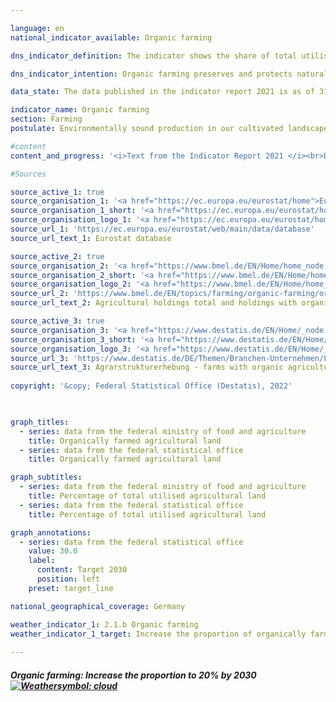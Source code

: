 ```yaml
---

language: en    
national_indicator_available: Organic farming    

dns_indicator_definition: The indicator shows the share of total utilised agricultural land in Germany that is cultivated by organically managed farms subject to the inspection system prescribed by the EU legislation on organic farming (Regulation (EC) No. 834/2007 and the implementing rules). It includes land that has been fully converted to organic management as well as areas still undergoing conversion.    

dns_indicator_intention: Organic farming preserves and protects natural resources to a particularly high degree. It has a wide range of beneficial effects on nature, the climate and the environment and fosters the production of high-quality food. For this reason, an increase in the proportion of organically farmed agricultural land to 20% is targeted for 2030.    

data_state: The data published in the indicator report 2021 is as of 31.12.2020. The data shown on the DNS-Online-Platform is updated regularly, so that more current data may be available online than published in the indicator report 2021.    

indicator_name: Organic farming    
section: Farming    
postulate: Environmentally sound production in our cultivated landscapes    

#content     
content_and_progress: '<i>Text from the Indicator Report 2021 </i><br>Data on organic farming is collected by the Federal Office for Agriculture and Food (BLE) on behalf of the Federal Ministry of Food and Agriculture (BMEL) and by the Federal Statistical Office.<br>The Federal Statistical Office uses various surveys to determine the area of organically farmed land. The reference value in the percentage computation is the total utilised agricultural area determined in the annual land survey. The agriculturally utilised area comprises all surfaces used for agricultural or horticultural purposes. Accordingly, building and farmyard areas of agricultural holdings are not included in the reference value.<br>The data collected by the BMEL includes details of the amount of organically farmed land reported annually by the organic regulatory authorities of the Länder. The reporting date is 31 December of each year. All reports for a current year are accumulated no later than this reporting date. The values shown in the data held by the Federal Ministry of Food and Agriculture are somewhat higher. One of the reasons for this is that areas not subject to cut-off thresholds are measured against areas to which cut-off thresholds apply. This means that, in the calculation of the percentage, the numerator includes very small plots, whereas only areas of a certain minimum size count towards the denominator.<br>According to the data held by the Federal Statistical Office, the share of organically farmed land increased from 2.9% to 7.8% of the utilised agricultural area between 1999 and 2019. The figure for 2019 corresponds to an organically farmed area of 1.29 million hectares. The data from the Federal Ministry of Food and Agriculture indicate a higher percentage of organically farmed agricultural land. According to those data the value for 2019 was 9.7% or 1.61 million hectares.<br>Although the last few years have seen a further increase in the area of organically farmed land, the annual percentage increase from year to year has fluctuated widely. Percentage growth stagnated, for example, between 2016 and 2017 but rose sharply again in the period from 2017 to 2019. On the basis of the figures from the Federal Statistical Office, if the trend of the last five reference years were to continue, the target of 20% of utilised agricultural area being farmed organically by 2030 would not be achieved.<br>Germany’s organically farmed land was used as follows in 2019: 57.2% as permanent pasture, 46.7% as arable land and 1.8% for other uses. By contrast, the main use in agriculture as a whole was as arable land, with 70.4%, while the share of permanent pasture was 28.5% and other uses accounted for 1.2% of total utilised agricultural area. According to the results of the 2016 agricultural structure survey, Bavaria held the largest share of organically farmed land among all the Länder with around 23%, followed by Brandenburg with 12% and Baden-Württemberg with just under 12%.<br>The conversion to organic farming is promoted to varying degrees by the individual Länder.<br>According to Eurostat data, a total area of 13.4 million hectares was organically farmed in the EU-28 states in 2018. This represented 7.5% of the entire utilised agricultural area. The highest ratios of organically farmed land within EU countries were registered for Austria, with 24.1%, followed by Estonia with 20.6%, Sweden with 20.3%, Italy with 15.2% and the Czech Republic with 14.8%.'    

#Sources    

source_active_1: true
source_organisation_1: '<a href="https://ec.europa.eu/eurostat/home">Eurostat</a>'
source_organisation_1_short: '<a href="https://ec.europa.eu/eurostat/home">Eurostat</a>'
source_organisation_logo_1: '<a href="https://ec.europa.eu/eurostat/home"><img src="ttps://g205sdgs.github.io/sdg-indicators/public/logosEn/eurostat.png" alt="Eurostat" title=" Click here to visit the homepage of the organizationEurostat" style="height:60px; width:148px; border: transparent"/></a>'
source_url_1: 'https://ec.europa.eu/eurostat/web/main/data/database'
source_url_text_1: Eurostat database

source_active_2: true
source_organisation_2: '<a href="https://www.bmel.de/EN/Home/home_node.html">Federal Ministry of Food and Agriculture</a>'
source_organisation_2_short: '<a href="https://www.bmel.de/EN/Home/home_node.html">Federal Ministry of Food and Agriculture</a>'
source_organisation_logo_2: '<a href="https://www.bmel.de/EN/Home/home_node.html"><img src="ttps://g205sdgs.github.io/sdg-indicators/public/logosEn/bmel.png" alt="Federal Ministry of Food and Agriculture" title=" Click here to visit the homepage of the organizationFederal Ministry of Food and Agriculture" style="height:60px; width:148px; border: transparent"/></a>'
source_url_2: 'https://www.bmel.de/EN/topics/farming/organic-farming/organic-farming_node.html'
source_url_text_2: Agricultural holdings total and holdings with organic farming

source_active_3: true
source_organisation_3: '<a href="https://www.destatis.de/EN/Home/_node.html">Federal Statistical Office</a>'
source_organisation_3_short: '<a href="https://www.destatis.de/EN/Home/_node.html">Federal Statistical Office</a>'
source_organisation_logo_3: '<a href="https://www.destatis.de/EN/Home/_node.html"><img src="ttps://g205sdgs.github.io/sdg-indicators/public/logosEn/destatis.png" alt="Federal Statistical Office" title=" Click here to visit the homepage of the organizationFederal Statistical Office" style="height:60px; width:148px; border: transparent"/></a>'
source_url_3: 'https://www.destatis.de/DE/Themen/Branchen-Unternehmen/Landwirtschaft-Forstwirtschaft-Fischerei/Landwirtschaftliche-Betriebe/_inhalt.html#sprg239572'
source_url_text_3: Agrarstrukturerhebung - farms with organic agriculture (only available in German)
    
copyright: '&copy; Federal Statistical Office (Destatis), 2022'    

    

graph_titles: 
  - series: data from the federal ministry of food and agriculture
    title: Organically farmed agricultural land
  - series: data from the federal statistical office
    title: Organically farmed agricultural land    

graph_subtitles: 
  - series: data from the federal ministry of food and agriculture
    title: Percentage of total utilised agricultural land
  - series: data from the federal statistical office
    title: Percentage of total utilised agricultural land    

graph_annotations:
  - series: data from the federal statistical office
    value: 30.0
    label:
      content: Target 2030
      position: left
    preset: target_line    

national_geographical_coverage: Germany    

weather_indicator_1: 2.1.b Organic farming
weather_indicator_1_target: Increase the proportion of organically farmed agricultural land to 20% by 2030
    
---
```



<div>
  <div class="my-header">
    <h5>Organic farming: Increase the proportion to 20% by 2030
      <a href="www.dnsUpgradeEnvironment.github.io/dns-indicators/en/status"><img src="https://g205sdgs.github.io/sdg-indicators/public/Wettersymbole/Wolke.png" title="Although the indicator is moving in the desired direction toward the target, if the trend were to continue, the target would be missed in the target year by more than 20% of the difference between the target value and the current value." alt="Weathersymbol: cloud"/>
      </a>
    </h5>
  </div>
  <div class="my-header-note">
  </div>
</div>
